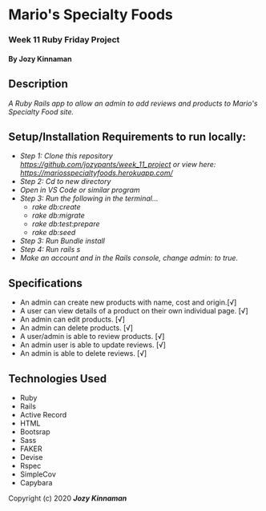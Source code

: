 # Mario's Specialty Foods
### Week 11 Ruby Friday Project
#### By Jozy Kinnaman

## Description
_A Ruby Rails app to allow an admin to add reviews and products to Mario's Specialty Food site._


## Setup/Installation Requirements to run locally:
* _Step 1: Clone this repository https://github.com/jozypants/week_11_project or view here: https://mariosspecialtyfoods.herokuapp.com/_
* _Step 2: Cd to new directory_
* _Open in VS Code or similar program_
* _Step 3: Run the following in the terminal..._
   * _rake db:create_
   * _rake db:migrate_
   * _rake db:test:prepare_
   * _rake db:seed_
* _Step 3: Run Bundle install_
* _Step 4: Run rails s_
* _Make an account and in the Rails console, change admin: to true._


## Specifications
* An admin can create new products with name, cost and origin.[√]
* A user can view details of a product on their own individual page. [√]
*  An admin can edit products. [√]
* An admin can delete products. [√]
* A user/admin is able to review products. [√]
* An admin user is able to update reviews. [√]
* An admin is able to delete reviews. [√]

## Technologies Used
* Ruby
* Rails
* Active Record
* HTML
* Bootsrap
* Sass
* FAKER
* Devise
* Rspec
* SimpleCov
* Capybara

Copyright (c) 2020 **_Jozy Kinnaman_**
